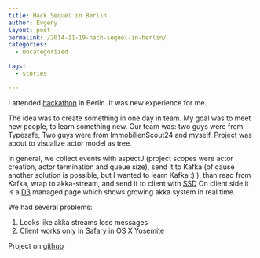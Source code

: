 ```yaml
---
title: Hack Sequel in Berlin
author: Evgeny
layout: post
permalink: /2014-11-19-hach-sequel-in-berlin/
categories:
  - Uncategorized

tags:
  - stories

---
```


I attended [hackathon](http://www.meetup.com/Scala-Berlin-Brandenburg/events/213681812/) in Berlin. It was new experience for me.

The idea was to create something in one day in team. My goal was to meet new people, to learn something new.
Our team was: two guys were from Typesafe, Two guys were from ImmobilienScout24 and myself. Project was about to visualize actor model as tree.

In general, we collect events with aspectJ (project scopes were actor creation, actor termination and queue size), send it to Kafka (of cause another solution is possible, but I wanted to learn Kafka :) ), than read from Kafka, wrap to akka-stream, and send it to client with [SSD](http://en.wikipedia.org/wiki/Server-sent_events)
On client side it is a [D3](http://d3js.org/) managed page which shows growing akka system in real time.

We had several problems:
1. Looks like akka streams lose messages
2. Client works only in Safary in OS X Yosemite

Project on [github](https://github.com/nraychaudhuri/akka-tree/)

